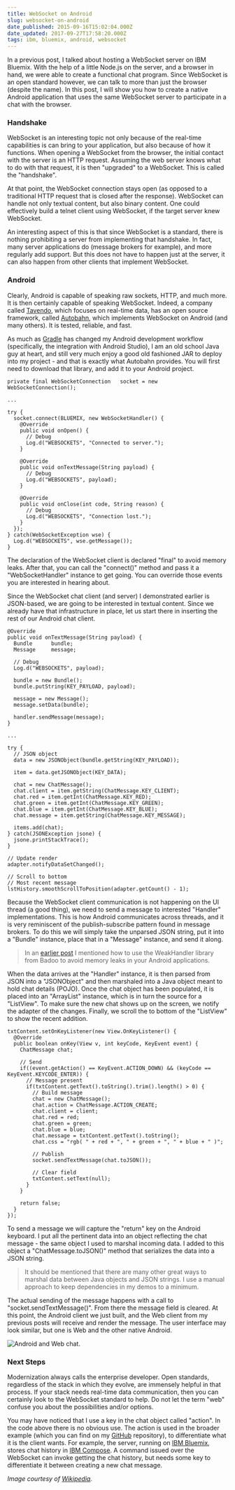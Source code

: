 ```yaml
---
title: WebSocket on Android
slug: websocket-on-android
date_published: 2015-09-16T15:02:04.000Z
date_updated: 2017-09-27T17:58:20.000Z
tags: ibm, bluemix, android, websocket
---
```


In a previous post, I talked about hosting a WebSocket server on IBM Bluemix.  With the help of a little Node.js on the server, and a browser in hand, we were able to create a functional chat program.  Since WebSocket is an open standard however, we can talk to more than just the browser (despite the name).  In this post, I will show you how to create a native Android application that uses the same WebSocket server to participate in a chat with the browser.

### Handshake

WebSocket is an interesting topic not only because of the real-time capabilities is can bring to your application, but also because of how it functions.  When opening a WebSocket from the browser, the initial contact with the server is an HTTP request.  Assuming the web server knows what to do with that request, it is then "upgraded" to a WebSocket.  This is called the "handshake".

At that point, the WebSocket connection stays open (as opposed to a traditional HTTP request that is closed after the response).  WebSocket can handle not only textual content, but also binary content.  One could effectively build a telnet client using WebSocket, if the target server knew WebSocket.

An interesting aspect of this is that since WebSocket is a standard, there is nothing prohibiting a server from implementing that handshake.  In fact, many server applications do (message brokers for example), and more regularly add support.  But this does not have to happen just at the server, it can also happen from other clients that implement WebSocket.

### Android

Clearly, Android is capable of speaking raw sockets, HTTP, and much more.  It is then certainly capable of speaking WebSocket.  Indeed, a company called [Tavendo](http://tavendo.com), which focuses on real-time data, has an open source framework, called [Autobahn](http://autobahn.ws), which implements WebSocket on Android (and many others).  It is tested, reliable, and fast.

As much as [Gradle](http://gradle.org) has changed my Android development workflow (specifically, the integration with Android Studio), I am an old school Java guy at heart, and still very much enjoy a good old fashioned JAR to deploy into my project - and that is exactly what Autobahn provides.  You will first need to download that library, and add it to your Android project.

    private final WebSocketConnection   socket = new WebSocketConnection();
    
    ...
    
    try {
      socket.connect(BLUEMIX, new WebSocketHandler() {
        @Override
        public void onOpen() {
          // Debug
          Log.d("WEBSOCKETS", "Connected to server.");
        }
    
        @Override
        public void onTextMessage(String payload) {
          // Debug
          Log.d("WEBSOCKETS", payload);
        }
    
        @Override
        public void onClose(int code, String reason) {
          // Debug
          Log.d("WEBSOCKETS", "Connection lost.");
        }
      });
    } catch(WebSocketException wse) {
      Log.d("WEBSOCKETS", wse.getMessage());
    }
    

The declaration of the WebSocket client is declared "final" to avoid memory leaks.  After that, you can call the "connect()" method and pass it a "WebSocketHandler" instance to get going.  You can override those events you are interested in hearing about.

Since the WebSocket chat client (and server) I demonstrated earlier is JSON-based, we are going to be interested in textual content.  Since we already have that infrastructure in place, let us start there in inserting the rest of our Android chat client.

    @Override
    public void onTextMessage(String payload) {
      Bundle      bundle;
      Message     message;
    
      // Debug
      Log.d("WEBSOCKETS", payload);
    
      bundle = new Bundle();
      bundle.putString(KEY_PAYLOAD, payload);
    
      message = new Message();
      message.setData(bundle);
    
      handler.sendMessage(message);
    }
    
    ...
    
    try {
      // JSON object
      data = new JSONObject(bundle.getString(KEY_PAYLOAD));
    
      item = data.getJSONObject(KEY_DATA);
    
      chat = new ChatMessage();
      chat.client = item.getString(ChatMessage.KEY_CLIENT);
      chat.red = item.getInt(ChatMessage.KEY_RED);
      chat.green = item.getInt(ChatMessage.KEY_GREEN);
      chat.blue = item.getInt(ChatMessage.KEY_BLUE);
      chat.message = item.getString(ChatMessage.KEY_MESSAGE);
    
      items.add(chat);
    } catch(JSONException jsone) {
      jsone.printStackTrace();
    }
    
    // Update render
    adapter.notifyDataSetChanged();
    
    // Scroll to bottom
    // Most recent message
    lstHistory.smoothScrollToPosition(adapter.getCount() - 1);
    

Because the WebSocket client communication is not happening on the UI thread (a good thing), we need to send a message to interested "Handler" implementations.  This is how Android communicates across threads, and it is very reminiscent of the publish-subscribe pattern found in message brokers.  To do this we will simply take the unparsed JSON string, put it into a "Bundle" instance, place that in a "Message" instance, and send it along.

> In an [earlier post](http://blog.kevinhoyt.com/2015/08/27/iot-weather-on-android-2/) I mentioned how to use the WeakHandler library from Badoo to avoid memory leaks in your Android applications.

When the data arrives at the "Handler" instance, it is then parsed from JSON into a "JSONObject" and then marshaled into a Java object meant to hold chat details (POJO).  Once the chat object has been populated, it is placed into an "ArrayList" instance, which is in turn the source for a "ListView".  To make sure the new chat shows up on the screen, we notify the adapter of the changes.  Finally, we scroll the to bottom of the "ListView" to show the recent addition.

    txtContent.setOnKeyListener(new View.OnKeyListener() {
      @Override
      public boolean onKey(View v, int keyCode, KeyEvent event) {
        ChatMessage chat;
    
        // Send
        if((event.getAction() == KeyEvent.ACTION_DOWN) && (keyCode == KeyEvent.KEYCODE_ENTER)) {
          // Message present
          if(txtContent.getText().toString().trim().length() > 0) {
            // Build message
            chat = new ChatMessage();
            chat.action = ChatMessage.ACTION_CREATE;
            chat.client = client;
            chat.red = red;
            chat.green = green;
            chat.blue = blue;
            chat.message = txtContent.getText().toString();
            chat.css = "rgb( " + red + ", " + green + ", " + blue + " )";
    
            // Publish
            socket.sendTextMessage(chat.toJSON());
    
            // Clear field
            txtContent.setText(null);
          }
        }
    
        return false;
      }
    });
    

To send a message we will capture the "return" key on the Android keyboard.  I put all the pertinent data into an object reflecting the chat message - the same object I used to marshal incoming data.  I added to this object a "ChatMessage.toJSON()" method that serializes the data into a JSON string.

> It should be mentioned that there are many other great ways to marshal data between Java objects and JSON strings.  I use a manual approach to keep dependencies in my demos to a minimum.

The actual sending of the message happens with a call to "socket.sendTextMessage()".  From there the message field is cleared.  At this point, the Android client we just built, and the Web client from my previous posts will receive and render the message.  The user interface may look similar, but one is Web and the other native Android.

![Android and Web chat.](http://images.kevinhoyt.com/android.websocket.chat.jpg)

### Next Steps

Modernization always calls the enterprise developer.  Open standards, regardless of the stack in which they evolve, are immensely helpful in that process.  If your stack needs real-time data communication, then you can certainly look to the WebSocket standard to help.  Do not let the term "web" confuse you about the possibilities and/or options.

You may have noticed that I use a key in the chat object called "action".  In the code above there is no obvious use.  The action is used in the broader example (which you can find on my [GitHub](https://github.com/krhoyt/IBM/tree/master/cloud/websocket) repository), to differentiate what it is the client wants.  For example, the server, running on [IBM Bluemix](http://bluemix.net), stores chat history in [IBM Compose](http://compose.io).  A command issued over the WebSocket can invoke getting the chat history, but needs some key to differentiate it between creating a new chat message.

*Image courtesy of [Wikipedia](https://en.wikipedia.org/wiki/Tap_and_die).*
